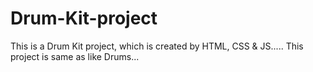 # Drum-Kit-project
This is a Drum Kit project, which is created by HTML, CSS &amp; JS.....
This project is same as like Drums...
